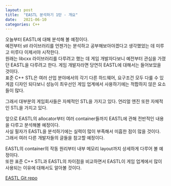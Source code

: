 ```yaml
---
layout: post
title:  "EASTL 분석하기 1탄 - 개요"
date:   2021-06-10
categories: C++
---
```


오늘부터 EASTL에 대해 분석해 볼 예정이다.      
예전부터 stl 라이브러리를 언젠가는 분석하고 공부해보아야겠다고 생각했었는 데 미루고 미루다 이제서야 시작한다.       
원래는 libcxx 라이브러리를 다루려고 했는 데 게임 개발자다보니 예전부터 관심을 가졌던 EASTL을 다루려고 한다. 게임 개발자라면 당연히 EASTL에 대해서는 들어보았을 것이다.     
표준 C++ STL은 여러 산업 분야에서의 각기 다른 하드웨어, 요구조건 모두 다룰 수 있게끔 디자인 되다보니 성능이 최우선인 게임 업계에서 사용하기에는 적합하지 않은 요소들이 많다.         

그래서 대부분의 게임회사들은 자체적인 STL을 가지고 있다. 언리얼 엔진 또한 자체적인 STL을 가지고 있다.      

앞으로 EASTL의 allocator부터 여러 container들까지 EASTL에 관해 전반적인 내용을 다루고 분석해볼 예정이다.        
사실 필자가 EASTL을 분석하기에는 실력이 많이 부족해서 미흡한 점이 많을 것이다.      
그래서 여러 다른 개발자들의 글들을 참고할 예정이다.         

EASTL의 container의 작동 원리부터 내부 메모리 layout까지 상세하게 다루어 볼 예정이다.     
또한 표준 C++ STL과 EASTL의 차이점을 비교하면서 EASTL이 게임 업계에서 많이 사용되는 이유에 대해서도 알아볼 것이다.       

[EASTL Git repo](https://github.com/electronicarts/EASTL)


 
